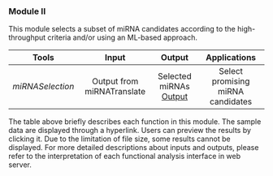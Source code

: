 ### Module II

This module selects a subset of miRNA candidates according to the high-throughput criteria and/or using an ML-based approach.

|    **Tools**     |         **Input**          |                          **Output**                          |           Applications            |
| :--------------: | :------------------------: | :----------------------------------------------------------: | :-------------------------------: |
| *miRNASelection* | Output from miRNATranslate | Selected miRNAs<br><a href="../Test_data/miRNASelection_output.txt">Output</a> | Select promising miRNA candidates |

The table above briefly describes each function in this module. The sample data are displayed through a hyperlink. Users can preview the results by clicking it. Due to the limitation of file size, some results cannot be displayed. For more detailed descriptions about inputs and outputs, please refer to the interpretation of each functional analysis interface in web server.